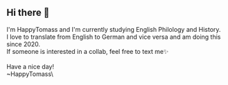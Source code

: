 ## Hi there 👋

I'm HappyTomass and I'm currently studying English Philology and History.\
I love to translate from English to German and vice versa and am doing this since 2020.\
If someone is interested in a collab, feel free to text me✨\
\
Have a nice day!\
~HappyTomass\

<!--
**HappyTomass/HappyTomass** is a ✨ _special_ ✨ repository because its `README.md` (this file) appears on your GitHub profile.

Here are some ideas to get you started:

- 🔭 I’m currently working on ...
- 🌱 I’m currently learning ...
- 👯 I’m looking to collaborate on ...
- 🤔 I’m looking for help with ...
- 💬 Ask me about ...
- 📫 How to reach me: ...
- 😄 Pronouns: ...
- ⚡ Fun fact: ...
-->
